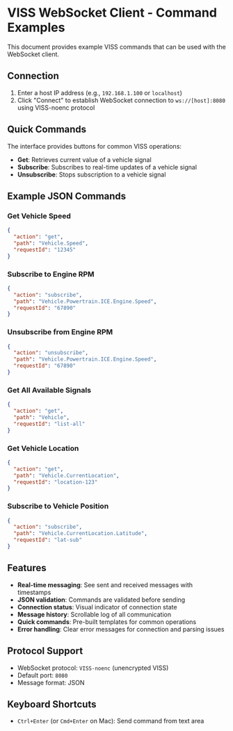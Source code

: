 # VISS WebSocket Client - Command Examples

This document provides example VISS commands that can be used with the WebSocket client.

## Connection

1. Enter a host IP address (e.g., `192.168.1.100` or `localhost`)
2. Click "Connect" to establish WebSocket connection to `ws://[host]:8080` using VISS-noenc protocol

## Quick Commands

The interface provides buttons for common VISS operations:

- **Get**: Retrieves current value of a vehicle signal
- **Subscribe**: Subscribes to real-time updates of a vehicle signal
- **Unsubscribe**: Stops subscription to a vehicle signal

## Example JSON Commands

### Get Vehicle Speed

```json
{
  "action": "get",
  "path": "Vehicle.Speed",
  "requestId": "12345"
}
```

### Subscribe to Engine RPM

```json
{
  "action": "subscribe",
  "path": "Vehicle.Powertrain.ICE.Engine.Speed",
  "requestId": "67890"
}
```

### Unsubscribe from Engine RPM

```json
{
  "action": "unsubscribe",
  "path": "Vehicle.Powertrain.ICE.Engine.Speed",
  "requestId": "67890"
}
```

### Get All Available Signals

```json
{
  "action": "get",
  "path": "Vehicle",
  "requestId": "list-all"
}
```

### Get Vehicle Location

```json
{
  "action": "get",
  "path": "Vehicle.CurrentLocation",
  "requestId": "location-123"
}
```

### Subscribe to Vehicle Position

```json
{
  "action": "subscribe",
  "path": "Vehicle.CurrentLocation.Latitude",
  "requestId": "lat-sub"
}
```

## Features

- **Real-time messaging**: See sent and received messages with timestamps
- **JSON validation**: Commands are validated before sending
- **Connection status**: Visual indicator of connection state
- **Message history**: Scrollable log of all communication
- **Quick commands**: Pre-built templates for common operations
- **Error handling**: Clear error messages for connection and parsing issues

## Protocol Support

- WebSocket protocol: `VISS-noenc` (unencrypted VISS)
- Default port: `8080`
- Message format: JSON

## Keyboard Shortcuts

- `Ctrl+Enter` (or `Cmd+Enter` on Mac): Send command from text area
